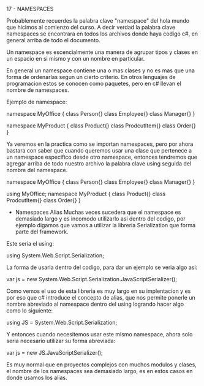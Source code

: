 17 - NAMESPACES

Probablemente recuerdes la palabra clave "namespace" del hola mundo que hicimos al comienzo del curso. A decir verdad la palabra clave namespaces se encontrara en todos los archivos donde haya codigo c#, en general arriba de todo el documento.

Un namespace es escencialmente una manera de agrupar tipos y clases en un espacio en si mismo y con un nombre en particular.

En general un namespace contiene una o mas clases y no es mas que una forma de ordenarlas segun un cierto criterio. En otros lenguajes de programacion estos se conocen como paquetes, pero en c# llevan el nombre de namespaces.

Ejemplo de namespace:

namespace MyOffice {
    class Person{}
    class Employee{}
    class Manager{}
}

namespace MyProduct {
    class Product{}
    class ProdcutItem{}
    class Order{}
}

Ya veremos en la practica como se importan namespaces, pero por ahora bastara con saber que cuando queremos usar una clase que pertenece a un namespace especifico desde otro namespace, entonces tendremos que agregar arriba de todo nuestro archivo la palabra clave using seguida del nombre del namespace.

namespace MyOffice {
    class Person{}
    class Employee{}
    class Manager{}
}

using MyOffice;
namespace MyProduct {
    class Product{}
    class ProdcutItem{}
    class Order{}
}

* Namespaces Alias
Muchas veces sucedera que el namespace es demasiado largo y es incomodo utilizarlo asi dentro del codigo, por ejemplo digamos que vamos a utilizar la libreria Serialization que forma parte del framework. 

Este seria el using:

using System.Web.Script.Serialization;

La forma de usarla dentro del codigo, para dar un ejemplo se veria algo asi:

var js = new System.Web.Script.Serialization.JavaScriptSerializer();

Como vemos el uso de esta libreria es muy largo en su implentacion y es por eso que c# introduce el concepto de alias, que nos permite ponerle un nombre abreviado al namespace dentro del using logrando hacer algo como lo siguiente:

using JS = System.Web.Script.Serialization;

Y entonces cuando necesitemos usar este mismo namespace, ahora solo seria necesario utilizar su forma abreviada:

var js = new JS.JavaScriptSerializer();

Es muy normal que en proyectos complejos con muchos modulos y clases, el nombre de los namespaces sea demasiado largo, es en estos casos en donde usamos los alias.
